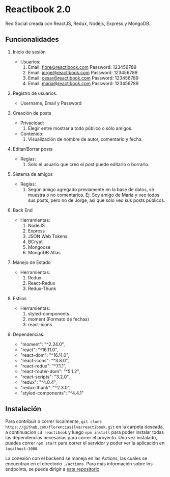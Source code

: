 # Reactibook 2.0

Red Social creada con ReactJS, Redux, Nodejs, Express y MongoDB.

## Funcionalidades

1. Inicio de sesión
    * Usuarios:
        1. Email: flore@reactibook.com Password: 123456789
        2. Email: jorge@reactibook.com Password: 123456789
        3. Email: cesar@reactibook.com Password: 123456789
        4. Email: maria@reactibook.com Password: 123456789
2. Registro de usuarios.
      * Username, Email y Password
3. Creación de posts 
    * Privacidad:
        1. Elegir entre mostrar a todo público o sólo amigos.
    * Contenido:
        1. Visualización de nombre de autor, comentario y fecha.
4. Editar/Borrar posts
    * Reglas:
        1. Solo el usuario que creó el post puede editarlo o borrarlo.
5. Sistema de amigos
    * Reglas:
        1. Según amigo agregado previamente en la base de datos, se muestra o no comentarios. Ej: Soy amigo de Maria y veo todos sus posts, pero no de Jorge, asi que solo veo sus posts públicos.
6. Back End
    * Herramientas:
       1. NodeJS
       2. Express
       3. JSON Web Tokens
       4. BCrypt
       5. Mongoose
       6. MongoDB Atlas
7. Manejo de Estado
    * Herramientas:
        1. Redux
        2. React-Redux
        3. Redux-Thunk
8. Estilos
    * Herramientas:
        1. styled-components
        2. moment (Formato de fechas)
        3. react-icons

8. Dependencias:
   * "moment": "^2.24.0",
   * "react": "^16.11.0",
   * "react-dom": "^16.11.0",
   * "react-icons": "^3.8.0",
   * "react-redux": "^7.1.1",
   * "react-router-dom": "^5.1.2",
   * "react-scripts": "3.2.0",
   * "redux": "^4.0.4",
   * "redux-thunk": "^2.3.0",
   * "styled-components": "^4.4.1"


## Instalación

Para contribuir o correr localmente, `git clone https://github.com/florenciasilva/reactibook.git` en la carpeta deseada, a continuacion `cd reactibook` y luego `npm install` para poder instalar todas las dependencias necesarias para correr el proyecto. Una vez instalado, puedes correr `npm start` para correr el servidor y poder ver la aplicación en `localhost:3000`.

La conexión con el backend se maneja en las Actions, las cuales se encuentran en el directorio `./actions`. 
Para más información sobre los endpoints, se puede dirigir a [este repositorio](https://github.com/florenciasilva/reactibook-api)
